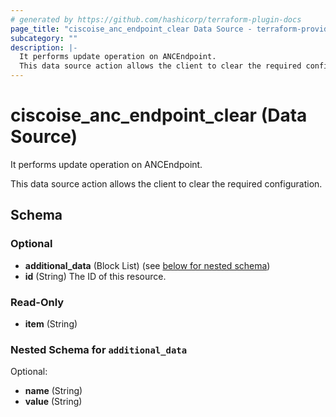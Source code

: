 ```yaml
---
# generated by https://github.com/hashicorp/terraform-plugin-docs
page_title: "ciscoise_anc_endpoint_clear Data Source - terraform-provider-ciscoise"
subcategory: ""
description: |-
  It performs update operation on ANCEndpoint.
  This data source action allows the client to clear the required configuration.
---
```


# ciscoise_anc_endpoint_clear (Data Source)

It performs update operation on ANCEndpoint.

This data source action allows the client to clear the required configuration.



<!-- schema generated by tfplugindocs -->
## Schema

### Optional

- **additional_data** (Block List) (see [below for nested schema](#nestedblock--additional_data))
- **id** (String) The ID of this resource.

### Read-Only

- **item** (String)

<a id="nestedblock--additional_data"></a>
### Nested Schema for `additional_data`

Optional:

- **name** (String)
- **value** (String)


